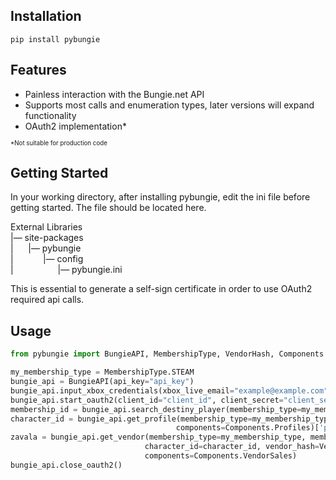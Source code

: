 ## Installation
```shell 
pip install pybungie
```

## Features
* Painless interaction with the Bungie.net API
* Supports most calls and enumeration types, later versions will expand functionality
* OAuth2 implementation*

<sup><sub>*Not suitable for production code</sup></sub>

## Getting Started
In your working directory, after installing pybungie, edit the ini file before getting started. The file should be located here.

External Libraries \
|— site-packages \
|&nbsp;&nbsp;&nbsp;&nbsp;&nbsp;&nbsp;|— pybungie \
|&nbsp;&nbsp;&nbsp;&nbsp;&nbsp;&nbsp;&nbsp;&nbsp;&nbsp;&nbsp;&nbsp;&nbsp;|— config \
|&nbsp;&nbsp;&nbsp;&nbsp;&nbsp;&nbsp;&nbsp;&nbsp;&nbsp;&nbsp;&nbsp;&nbsp;&nbsp;&nbsp;&nbsp;&nbsp;&nbsp;&nbsp;|— pybungie.ini

This is essential to generate a self-sign certificate in order to use OAuth2 required api calls.
## Usage
```python
from pybungie import BungieAPI, MembershipType, VendorHash, Components

my_membership_type = MembershipType.STEAM
bungie_api = BungieAPI(api_key="api_key")
bungie_api.input_xbox_credentials(xbox_live_email="example@example.com", xbox_live_password="password")
bungie_api.start_oauth2(client_id="client_id", client_secret="client_secret")
membership_id = bungie_api.search_destiny_player(membership_type=my_membership_type, display_name="Hayden23")[0]['membershipId']
character_id = bungie_api.get_profile(membership_type=my_membership_type, membership_id=membership_id,
                                     components=Components.Profiles)['profile']['data']['characterIds'][0]
zavala = bungie_api.get_vendor(membership_type=my_membership_type, membership_id=membership_id,
                              character_id=character_id, vendor_hash=VendorHash.ZAVALA.value,
                              components=Components.VendorSales)
bungie_api.close_oauth2()
```